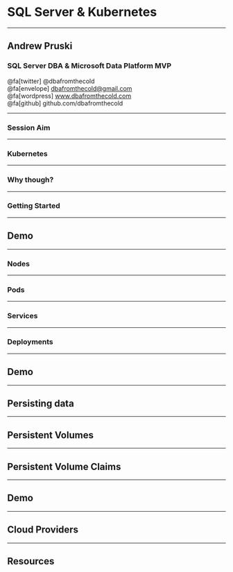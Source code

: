 # SQL Server & Kubernetes

---

## Andrew Pruski

### SQL Server DBA & Microsoft Data Platform MVP

@fa[twitter] @dbafromthecold <br>
@fa[envelope] dbafromthecold@gmail.com <br>
@fa[wordpress] www.dbafromthecold.com <br>
@fa[github] github.com/dbafromthecold

---

### Session Aim

---

### Kubernetes

---

### Why though?

---

### Getting Started

---

## Demo

---

### Nodes

---

### Pods

---

### Services

---

### Deployments

---

## Demo

---

## Persisting data

---

## Persistent Volumes

---

## Persistent Volume Claims

---

## Demo

---

## Cloud Providers

---

## Resources